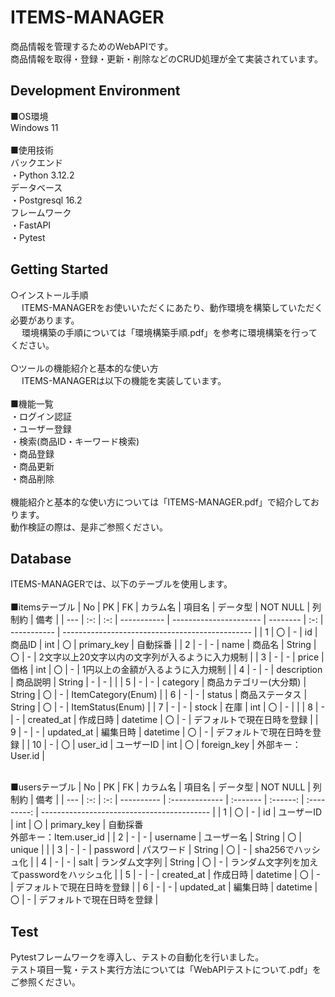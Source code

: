 # ITEMS-MANAGER
商品情報を管理するためのWebAPIです。
<br>商品情報を取得・登録・更新・削除などのCRUD処理が全て実装されています。

## Development Environment
■OS環境
<br>Windows 11
<br>
<br>■使用技術
<br>バックエンド
<br>・Python 3.12.2
<br>データベース
<br>・Postgresql 16.2
<br>フレームワーク
<br>・FastAPI
<br>・Pytest

## Getting Started
○インストール手順
<br>&emsp; ITEMS-MANAGERをお使いいただくにあたり、動作環境を構築していただく必要があります。
<br>&emsp; 環境構築の手順については「環境構築手順.pdf」を参考に環境構築を行ってください。
<br>
<br>○ツールの機能紹介と基本的な使い方
<br>&emsp; ITEMS-MANAGERは以下の機能を実装しています。
<br>
<br>■機能一覧
<br>・ログイン認証
<br>・ユーザー登録
<br>・検索(商品ID・キーワード検索)
<br>・商品登録
<br>・商品更新
<br>・商品削除
<br>
<br>機能紹介と基本的な使い方については「ITEMS-MANAGER.pdf」で紹介しております。
<br>動作検証の際は、是非ご参照ください。


## Database
ITEMS-MANAGERでは、以下のテーブルを使用します。
<br>
<br>■itemsテーブル
| No  | PK  | FK  | カラム名    | 項目名                 | データ型 | NOT NULL | 列制約      | 備考                                            | 
| --- | :-: | :-: | ----------- | ---------------------- | -------- | :-:  | ----------- | ----------------------------------------------- | 
| 1   | 〇  | -   | id          | 商品ID                 | int      | 〇       | primary_key | 自動採番                                        | 
| 2   | -   | -   | name        | 商品名                 | String   | 〇       | -           | 2文字以上20文字以内の文字列が入るように入力規制 | 
| 3   | -   | -   | price       | 価格                   | int      | 〇       | -           | 1円以上の金額が入るように入力規制               | 
| 4   | -   | -   | description | 商品説明               | String   | -        | -           |                                                 | 
| 5   | -   | -   | category    | 商品カテゴリー(大分類) | String   | 〇       | -           | ItemCategory(Enum)                              | 
| 6   | -   | -   | status      | 商品ステータス         | String   | 〇       | -           | ItemStatus(Enum)                                | 
| 7   | -   | -   | stock       | 在庫                   | int      | 〇       | -           |                                                 | 
| 8   | -   | -   | created_at  | 作成日時               | datetime | 〇       | -           | デフォルトで現在日時を登録                              | 
| 9   | -   | -   | updated_at  | 編集日時               | datetime | 〇       | -           | デフォルトで現在日時を登録                             | 
| 10  | -   | 〇  | user_id     | ユーザーID             | int      | 〇       | foreign_key | 外部キー：User.id                               | 

<br>■usersテーブル
| No  | PK  | FK  | カラム名   | 項目名         | データ型 | NOT NULL | 列制約      | 備考                                       | 
| --- | :-: | :-: | ---------- | :------------- | :------- | :------: | :---------: | ------------------------------------------ | 
| 1   | 〇  | -   | id         | ユーザーID     | int      | 〇       | primary_key | 自動採番<br>外部キー：Item.user_id         | 
| 2   | -   | -   | username   | ユーザー名     | String   | 〇       | unique      |                                            | 
| 3   | -   | -   | password   | パスワード     | String   | 〇       | -           | sha256でハッシュ化                         | 
| 4   | -   | -   | salt       | ランダム文字列 | String   | 〇       | -           | ランダム文字列を加えてpasswordをハッシュ化 | 
| 5   | -   | -   | created_at | 作成日時       | datetime | 〇       | -           | デフォルトで現在日時を登録                 | 
| 6   | -   | -   | updated_at | 編集日時       | datetime | 〇       | -           | デフォルトで現在日時を登録                 | 


## Test
Pytestフレームワークを導入し、テストの自動化を行いました。
<br>テスト項目一覧・テスト実行方法については「WebAPIテストについて.pdf」をご参照ください。




